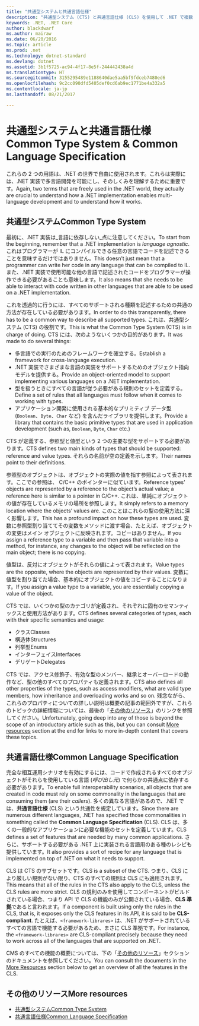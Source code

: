 ```yaml
---
title: "共通型システムと共通言語仕様"
description: "共通型システム (CTS) と共通言語仕様 (CLS) を使用して .NET で複数の言語をサポートする方法について説明します。"
keywords: .NET, .NET Core
author: blackdwarf
ms.author: mairaw
ms.date: 06/20/2016
ms.topic: article
ms.prod: .net
ms.technology: dotnet-standard
ms.devlang: dotnet
ms.assetid: 3b1f5725-ac94-4f17-8e5f-244442438a4d
ms.translationtype: HT
ms.sourcegitcommit: 3155295489e1188640dae5aa5bf9fdceb7480ed6
ms.openlocfilehash: 9c2cc090dfd5405def0cd6ab9ec1771be4a332a5
ms.contentlocale: ja-jp
ms.lasthandoff: 08/21/2017

---
```


# <a name="common-type-system--common-language-specification"></a><span data-ttu-id="5ff2a-104">共通型システムと共通言語仕様</span><span class="sxs-lookup"><span data-stu-id="5ff2a-104">Common Type System & Common Language Specification</span></span>

<span data-ttu-id="5ff2a-105">これらの 2 つの用語は、.NET の世界で自由に使用されます。これらは実際には、.NET 実装で多言語開発を可能にし、そのしくみを理解するために重要です。</span><span class="sxs-lookup"><span data-stu-id="5ff2a-105">Again, two terms that are freely used in the .NET world, they actually are crucial to understand how a .NET implementation enables multi-language development and to understand how it works.</span></span>

## <a name="common-type-system"></a><span data-ttu-id="5ff2a-106">共通型システム</span><span class="sxs-lookup"><span data-stu-id="5ff2a-106">Common Type System</span></span>

<span data-ttu-id="5ff2a-107">最初に、.NET 実装は_言語に依存しない_点に注意してください。</span><span class="sxs-lookup"><span data-stu-id="5ff2a-107">To start from the beginning, remember that a .NET implementation is _language agnostic_.</span></span> <span data-ttu-id="5ff2a-108">これはプログラマーが IL にコンパイルできる任意の言語でコードを記述できることを意味するだけではありません。</span><span class="sxs-lookup"><span data-stu-id="5ff2a-108">This doesn’t just mean that a programmer can write her code in any language that can be compiled to IL.</span></span> <span data-ttu-id="5ff2a-109">また、.NET 実装で使用可能な他の言語で記述されたコードをプログラマーが操作できる必要があることも意味します。</span><span class="sxs-lookup"><span data-stu-id="5ff2a-109">It also means that she needs to be able to interact with code written in other languages that are able to be used on a .NET implementation.</span></span>

<span data-ttu-id="5ff2a-110">これを透過的に行うには、すべてのサポートされる種類を記述するための共通の方法が存在している必要があります。</span><span class="sxs-lookup"><span data-stu-id="5ff2a-110">In order to do this transparently, there has to be a common way to describe all supported types.</span></span> <span data-ttu-id="5ff2a-111">これは、共通型システム (CTS) の役割です。</span><span class="sxs-lookup"><span data-stu-id="5ff2a-111">This is what the Common Type System (CTS) is in charge of doing.</span></span> <span data-ttu-id="5ff2a-112">CTS には、次のようないくつかの目的があります。</span><span class="sxs-lookup"><span data-stu-id="5ff2a-112">It was made to do several things:</span></span>

*   <span data-ttu-id="5ff2a-113">多言語での実行のためのフレームワークを確立する。</span><span class="sxs-lookup"><span data-stu-id="5ff2a-113">Establish a framework for cross-language execution.</span></span>
*   <span data-ttu-id="5ff2a-114">.NET 実装でさまざまな言語の実装をサポートするためのオブジェクト指向モデルを提供する。</span><span class="sxs-lookup"><span data-stu-id="5ff2a-114">Provide an object-oriented model to support implementing various languages on a .NET implementation.</span></span>
*   <span data-ttu-id="5ff2a-115">型を扱うときにすべての言語が従う必要がある規則のセットを定義する。</span><span class="sxs-lookup"><span data-stu-id="5ff2a-115">Define a set of rules that all languages must follow when it comes to working with types.</span></span>
*   <span data-ttu-id="5ff2a-116">アプリケーション開発に使用される基本的なプリミティブ データ型 (`Boolean`、`Byte`、`Char` など) を含んだライブラリを提供します。</span><span class="sxs-lookup"><span data-stu-id="5ff2a-116">Provide a library that contains the basic primitive types that are used in application development (such as, `Boolean`, `Byte`, `Char` etc.)</span></span>

<span data-ttu-id="5ff2a-117">CTS が定義する、参照型と値型という 2 つの主要な型をサポートする必要があります。</span><span class="sxs-lookup"><span data-stu-id="5ff2a-117">CTS defines two main kinds of types that should be supported: reference and value types.</span></span> <span data-ttu-id="5ff2a-118">それらの名前が空の定義を示します。</span><span class="sxs-lookup"><span data-stu-id="5ff2a-118">Their names point to their definitions.</span></span>

<span data-ttu-id="5ff2a-119">参照型のオブジェクトは、オブジェクトの実際の値を指す参照によって表されます。ここでの参照は、 C/C++ のポインターに似ています。</span><span class="sxs-lookup"><span data-stu-id="5ff2a-119">Reference types’ objects are represented by a reference to the object’s actual value; a reference here is similar to a pointer in C/C++.</span></span> <span data-ttu-id="5ff2a-120">これは、単純にオブジェクトの値が存在しているメモリの場所を参照します。</span><span class="sxs-lookup"><span data-stu-id="5ff2a-120">It simply refers to a memory location where the objects’ values are.</span></span> <span data-ttu-id="5ff2a-121">このことはこれらの型の使用方法に深く影響します。</span><span class="sxs-lookup"><span data-stu-id="5ff2a-121">This has a profound impact on how these types are used.</span></span> <span data-ttu-id="5ff2a-122">変数に参照型割り当ててその変数をメソッドに渡す場合、たとえば、オブジェクトの変更はメイン オブジェクトに反映されます。コピーはありません。</span><span class="sxs-lookup"><span data-stu-id="5ff2a-122">If you assign a reference type to a variable and then pass that variable into a method, for instance, any changes to the object will be reflected on the main object; there is no copying.</span></span>

<span data-ttu-id="5ff2a-123">値型は、反対にオブジェクトがそれらの値によって表されます。</span><span class="sxs-lookup"><span data-stu-id="5ff2a-123">Value types are the opposite, where the objects are represented by their values.</span></span> <span data-ttu-id="5ff2a-124">変数に値型を割り当てた場合、基本的にオブジェクトの値をコピーすることになります。</span><span class="sxs-lookup"><span data-stu-id="5ff2a-124">If you assign a value type to a variable, you are essentially copying a value of the object.</span></span>

<span data-ttu-id="5ff2a-125">CTS では、いくつかの型のカテゴリが定義され、それぞれに固有のセマンティックスと使用方法があります。</span><span class="sxs-lookup"><span data-stu-id="5ff2a-125">CTS defines several categories of types, each with their specific semantics and usage:</span></span>

*   <span data-ttu-id="5ff2a-126">クラス</span><span class="sxs-lookup"><span data-stu-id="5ff2a-126">Classes</span></span>
*   <span data-ttu-id="5ff2a-127">構造体</span><span class="sxs-lookup"><span data-stu-id="5ff2a-127">Structures</span></span>
*   <span data-ttu-id="5ff2a-128">列挙型</span><span class="sxs-lookup"><span data-stu-id="5ff2a-128">Enums</span></span>
*   <span data-ttu-id="5ff2a-129">インターフェイス</span><span class="sxs-lookup"><span data-stu-id="5ff2a-129">Interfaces</span></span>
*   <span data-ttu-id="5ff2a-130">デリゲート</span><span class="sxs-lookup"><span data-stu-id="5ff2a-130">Delegates</span></span>

<span data-ttu-id="5ff2a-131">CTS では、アクセス修飾子、有効な型のメンバー、継承とオーバーロードの動作など、型の他のすべてのプロパティも定義されます。</span><span class="sxs-lookup"><span data-stu-id="5ff2a-131">CTS also defines all other properties of the types, such as access modifiers, what are valid type members, how inheritance and overloading works and so on.</span></span> <span data-ttu-id="5ff2a-132">残念ながら、これらのプロパティについての詳しい説明は概要の記事の範囲外ですが、これらのトピックの詳細情報については、最後の「[その他のリソース](#more-resources)」のリンクを参照してください。</span><span class="sxs-lookup"><span data-stu-id="5ff2a-132">Unfortunately, going deep into any of those is beyond the scope of an introductory article such as this, but you can consult [More resources](#more-resources) section at the end for links to more in-depth content that covers these topics.</span></span>

## <a name="common-language-specification"></a><span data-ttu-id="5ff2a-133">共通言語仕様</span><span class="sxs-lookup"><span data-stu-id="5ff2a-133">Common Language Specification</span></span>

<span data-ttu-id="5ff2a-134">完全な相互運用シナリオを有効にするには、コードで作成されるすべてのオブジェクトがそれらを使用している言語 (_呼び出し元_) で何らかの共通点に依存する必要があります。</span><span class="sxs-lookup"><span data-stu-id="5ff2a-134">To enable full interoperability scenarios, all objects that are created in code must rely on some commonality in the languages that are consuming them (are their _callers_).</span></span> <span data-ttu-id="5ff2a-135">多くの異なる言語があるので、.NET では、**共通言語仕様** (CLS) という共通性を規定しています。</span><span class="sxs-lookup"><span data-stu-id="5ff2a-135">Since there are numerous different languages, .NET has specified those commonalities in something called the **Common Language Specification** (CLS).</span></span> <span data-ttu-id="5ff2a-136">CLS は、多くの一般的なアプリケーションに必要な機能のセットを定義しています。</span><span class="sxs-lookup"><span data-stu-id="5ff2a-136">CLS defines a set of features that are needed by many common applications.</span></span> <span data-ttu-id="5ff2a-137">さらに、サポートする必要がある .NET 上に実装される言語用のある種のレシピも提供しています。</span><span class="sxs-lookup"><span data-stu-id="5ff2a-137">It also provides a sort of recipe for any language that is implemented on top of .NET on what it needs to support.</span></span>

<span data-ttu-id="5ff2a-138">CLS は CTS のサブセットです。</span><span class="sxs-lookup"><span data-stu-id="5ff2a-138">CLS is a subset of the CTS.</span></span> <span data-ttu-id="5ff2a-139">つまり、CLS により厳しい規則がない限り、CTS のすべての規則は CLS にも適用されます。</span><span class="sxs-lookup"><span data-stu-id="5ff2a-139">This means that all of the rules in the CTS also apply to the CLS, unless the CLS rules are more strict.</span></span> <span data-ttu-id="5ff2a-140">CLS の規則のみを使用してコンポーネントがビルドされている場合、つまり API で CLS の機能のみが公開されている場合、**CLS 準拠**であると言われます。</span><span class="sxs-lookup"><span data-stu-id="5ff2a-140">If a component is built using only the rules in the CLS, that is, it exposes only the CLS features in its API, it is said to be **CLS-compliant**.</span></span> <span data-ttu-id="5ff2a-141">たとえば、`<framework-librares>` は、.NET がサポートされているすべての言語で機能する必要があるため、まさに CLS 準拠です。</span><span class="sxs-lookup"><span data-stu-id="5ff2a-141">For instance, the `<framework-librares>` are CLS-compliant precisely because they need to work across all of the languages that are supported on .NET.</span></span>

<span data-ttu-id="5ff2a-142">CMS のすべての機能の概要については、下の「[その他のリソース](#more-resources)」セクションのドキュメントを参照してください。</span><span class="sxs-lookup"><span data-stu-id="5ff2a-142">You can consult the documents in the [More Resources](#more-resources) section below to get an overview of all the features in the CLS.</span></span>

## <a name="more-resources"></a><span data-ttu-id="5ff2a-143">その他のリソース</span><span class="sxs-lookup"><span data-stu-id="5ff2a-143">More resources</span></span>

*   [<span data-ttu-id="5ff2a-144">共通型システム</span><span class="sxs-lookup"><span data-stu-id="5ff2a-144">Common Type System</span></span>](https://msdn.microsoft.com/library/zcx1eb1e.aspx)
*   [<span data-ttu-id="5ff2a-145">共通言語仕様</span><span class="sxs-lookup"><span data-stu-id="5ff2a-145">Common Language Specification</span></span>](https://msdn.microsoft.com/library/12a7a7h3.aspx)

